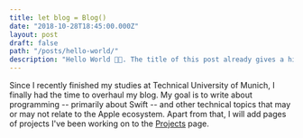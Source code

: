 ```yaml
---
title: let blog = Blog()
date: "2018-10-28T18:45:00.000Z"
layout: post
draft: false
path: "/posts/hello-world/"
description: "Hello World 👋🏻. The title of this post already gives a hint: this is the instantiation of my new Blog."
---
```


Since I recently finished my studies at Technical University of Munich, I finally had the time to overhaul my blog.
My goal is to write about programming -- primarily about Swift -- and other technical topics that may or may not relate to the Apple ecosystem.
Apart from that, I will add pages of projects I've been working on to the [Projects](/projects) page.

